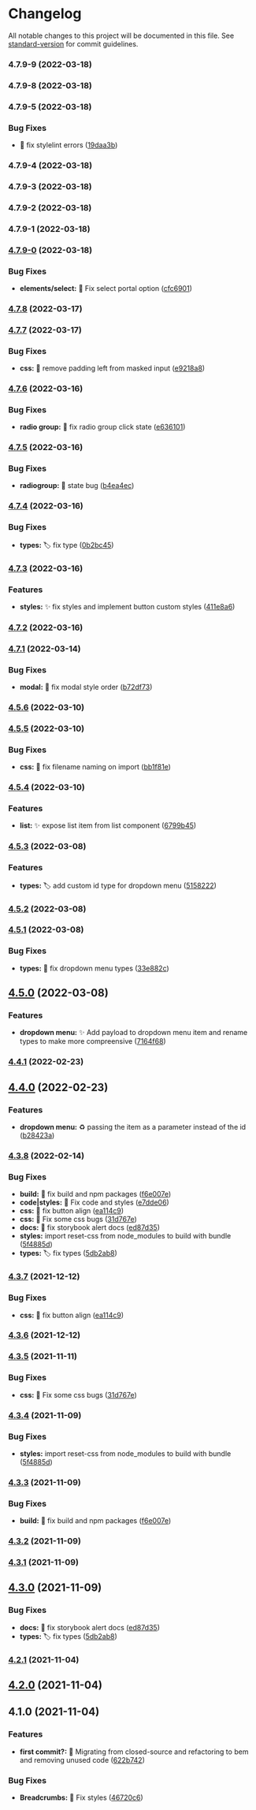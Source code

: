 # Changelog

All notable changes to this project will be documented in this file. See [standard-version](https://github.com/conventional-changelog/standard-version) for commit guidelines.

### 4.7.9-9 (2022-03-18)

### 4.7.9-8 (2022-03-18)

### 4.7.9-5 (2022-03-18)


### Bug Fixes

* :lipstick: fix stylelint errors ([19daa3b](https://github.com/luciancaetano/lens-ui/commit/19daa3bab51fa5561914059e2aecb6313eea254e))

### 4.7.9-4 (2022-03-18)

### 4.7.9-3 (2022-03-18)

### 4.7.9-2 (2022-03-18)

### 4.7.9-1 (2022-03-18)

### [4.7.9-0](https://github.com/luciancaetano/lens-ui/compare/v4.7.8...v4.7.9-0) (2022-03-18)


### Bug Fixes

* **elements/select:** :bug:  Fix select portal option ([cfc6901](https://github.com/luciancaetano/lens-ui/commit/cfc690173e26bcc390eb7947f5e916b67be1e5e6))

### [4.7.8](https://github.com/luciancaetano/lens-ui/compare/v4.7.7...v4.7.8) (2022-03-17)

### [4.7.7](https://github.com/luciancaetano/lens-ui/compare/v4.7.6...v4.7.7) (2022-03-17)


### Bug Fixes

* **css:** :lipstick:  remove padding left from masked input ([e9218a8](https://github.com/luciancaetano/lens-ui/commit/e9218a85d552d45e76119f016eab360fcf6ab739))

### [4.7.6](https://github.com/luciancaetano/lens-ui/compare/v4.7.5...v4.7.6) (2022-03-16)


### Bug Fixes

* **radio group:** :bug:  fix radio group click state ([e636101](https://github.com/luciancaetano/lens-ui/commit/e6361019e49280bbd4321e1ca583ac0a02ec2912))

### [4.7.5](https://github.com/luciancaetano/lens-ui/compare/v4.7.4...v4.7.5) (2022-03-16)


### Bug Fixes

* **radiogroup:** :bug:  state bug ([b4ea4ec](https://github.com/luciancaetano/lens-ui/commit/b4ea4ec3e4758a30fbdf74eadab9cc2bbe09bfa9))

### [4.7.4](https://github.com/luciancaetano/lens-ui/compare/v4.7.3...v4.7.4) (2022-03-16)


### Bug Fixes

* **types:** :label:  fix type ([0b2bc45](https://github.com/luciancaetano/lens-ui/commit/0b2bc45b6149bce2d13ed20baeb5ee46d54a224c))

### [4.7.3](https://github.com/luciancaetano/lens-ui/compare/v4.7.2...v4.7.3) (2022-03-16)


### Features

* **styles:** :sparkles:  fix styles and implement button custom styles ([411e8a6](https://github.com/luciancaetano/lens-ui/commit/411e8a6bf31d7b8963dbd2791eb8e6eab452b1b4))

### [4.7.2](https://github.com/luciancaetano/lens-ui/compare/v4.7.1...v4.7.2) (2022-03-16)

### [4.7.1](https://github.com/luciancaetano/lens-ui/compare/v4.5.6...v4.7.1) (2022-03-14)


### Bug Fixes

* **modal:** :lipstick:  fix modal style order ([b72df73](https://github.com/luciancaetano/lens-ui/commit/b72df7391dc8779f8893ef5c0c457efe0d9ae5a7))

### [4.5.6](https://github.com/luciancaetano/lens-ui/compare/v4.5.5...v4.5.6) (2022-03-10)

### [4.5.5](https://github.com/luciancaetano/lens-ui/compare/v4.5.4...v4.5.5) (2022-03-10)


### Bug Fixes

* **css:** :truck:  fix filename naming on import ([bb1f81e](https://github.com/luciancaetano/lens-ui/commit/bb1f81eddd6d18a086cfe4b57be974a7d5959c44))

### [4.5.4](https://github.com/luciancaetano/lens-ui/compare/v4.5.3...v4.5.4) (2022-03-10)


### Features

* **list:** :sparkles:  expose list item from list component ([6799b45](https://github.com/luciancaetano/lens-ui/commit/6799b452c49a99ed9ebd3040ef7c218408d1b315))

### [4.5.3](https://github.com/luciancaetano/lens-ui/compare/v4.5.2...v4.5.3) (2022-03-08)


### Features

* **types:** :label:  add custom id type for dropdown menu ([5158222](https://github.com/luciancaetano/lens-ui/commit/5158222ba9a7538aa38dd1f9007efedf962dff0b))

### [4.5.2](https://github.com/luciancaetano/lens-ui/compare/v4.5.1...v4.5.2) (2022-03-08)

### [4.5.1](https://github.com/luciancaetano/lens-ui/compare/v4.5.0...v4.5.1) (2022-03-08)


### Bug Fixes

* **types:** :bug:  fix dropdown menu types ([33e882c](https://github.com/luciancaetano/lens-ui/commit/33e882cbd938bbbbb26ca913114be393d7912ea3))

## [4.5.0](https://github.com/luciancaetano/lens-ui/compare/v4.4.1...v4.5.0) (2022-03-08)


### Features

* **dropdown menu:** :sparkles:  Add payload to dropdown menu item and rename types to make more compreensive ([7164f68](https://github.com/luciancaetano/lens-ui/commit/7164f68d1fda24ce69a9470e2cd555a89fba8643))

### [4.4.1](https://github.com/luciancaetano/lens-ui/compare/v4.4.0...v4.4.1) (2022-02-23)

## [4.4.0](https://github.com/luciancaetano/lens-ui/compare/v4.3.8...v4.4.0) (2022-02-23)


### Features

* **dropdown menu:** :recycle:  passing the item as a parameter instead of the id ([b28423a](https://github.com/luciancaetano/lens-ui/commit/b28423a8beb37dc167ed7fb01ff44b4cc579404f))

### [4.3.8](https://github.com/luciancaetano/lens-ui/compare/v4.2.1...v4.3.8) (2022-02-14)


### Bug Fixes

* **build:** :bug:  fix build and npm packages ([f6e007e](https://github.com/luciancaetano/lens-ui/commit/f6e007e7618b5b81b4be4716c74526dd30fec202))
* **code|styles:** :bug:  Fix code and styles ([e7dde06](https://github.com/luciancaetano/lens-ui/commit/e7dde06239898c5e22e5faad04b89db2dab73195))
* **css:** :lipstick:  fix button align ([ea114c9](https://github.com/luciancaetano/lens-ui/commit/ea114c955bcb71c0841ebfb13018fca3edbb54b0))
* **css:** :lipstick:  Fix some css bugs ([31d767e](https://github.com/luciancaetano/lens-ui/commit/31d767e0019b26cc55a04d49226e4cb1e480943c))
* **docs:** :bug:  fix storybook alert docs ([ed87d35](https://github.com/luciancaetano/lens-ui/commit/ed87d35ff3fc161ebf8703d5b8019c2e931705a0))
* **styles:**  import reset-css from node_modules to build with bundle ([5f4885d](https://github.com/luciancaetano/lens-ui/commit/5f4885d290f4a4d6ff11abd67f365dbc0ad4aa8d))
* **types:** :label:  fix types ([5db2ab8](https://github.com/luciancaetano/lens-ui/commit/5db2ab8b353d66a078c91f276915d0f0eb18b550))

### [4.3.7](https://github.com/luciancaetano/lens-ui/compare/v4.3.6...v4.3.7) (2021-12-12)


### Bug Fixes

* **css:** :lipstick:  fix button align ([ea114c9](https://github.com/luciancaetano/lens-ui/commit/ea114c955bcb71c0841ebfb13018fca3edbb54b0))

### [4.3.6](https://github.com/luciancaetano/lens-ui/compare/v4.3.5...v4.3.6) (2021-12-12)

### [4.3.5](https://github.com/luciancaetano/lens-ui/compare/v4.3.4...v4.3.5) (2021-11-11)


### Bug Fixes

* **css:** :lipstick:  Fix some css bugs ([31d767e](https://github.com/luciancaetano/lens-ui/commit/31d767e0019b26cc55a04d49226e4cb1e480943c))

### [4.3.4](https://github.com/luciancaetano/lens-ui/compare/v4.3.3...v4.3.4) (2021-11-09)


### Bug Fixes

* **styles:**  import reset-css from node_modules to build with bundle ([5f4885d](https://github.com/luciancaetano/lens-ui/commit/5f4885d290f4a4d6ff11abd67f365dbc0ad4aa8d))

### [4.3.3](https://github.com/luciancaetano/lens-ui/compare/v4.3.2...v4.3.3) (2021-11-09)


### Bug Fixes

* **build:** :bug:  fix build and npm packages ([f6e007e](https://github.com/luciancaetano/lens-ui/commit/f6e007e7618b5b81b4be4716c74526dd30fec202))

### [4.3.2](https://github.com/luciancaetano/lens-ui/compare/v4.3.1...v4.3.2) (2021-11-09)

### [4.3.1](https://github.com/luciancaetano/lens-ui/compare/v4.3.0...v4.3.1) (2021-11-09)

## [4.3.0](https://github.com/luciancaetano/lens-ui/compare/v4.2.1...v4.3.0) (2021-11-09)


### Bug Fixes

* **docs:** :bug:  fix storybook alert docs ([ed87d35](https://github.com/luciancaetano/lens-ui/commit/ed87d35ff3fc161ebf8703d5b8019c2e931705a0))
* **types:** :label:  fix types ([5db2ab8](https://github.com/luciancaetano/lens-ui/commit/5db2ab8b353d66a078c91f276915d0f0eb18b550))

### [4.2.1](https://github.com/luciancaetano/lens-ui/compare/v4.2.0...v4.2.1) (2021-11-04)

## [4.2.0](https://github.com/luciancaetano/lens-ui/compare/v4.1.0...v4.2.0) (2021-11-04)

## 4.1.0 (2021-11-04)


### Features

* **first commit?:** :tada:  Migrating from closed-source and refactoring to bem and removing unused code ([622b742](https://github.com/luciancaetano/lens-ui/commit/622b742b37dfea3471f15597900a33e0057e8ef6))


### Bug Fixes

* **Breadcrumbs:** :lipstick:  Fix styles ([46720c6](https://github.com/luciancaetano/lens-ui/commit/46720c6be64b1308c4756270820dae7105c1d499))
